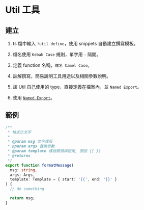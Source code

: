 # Util 工具

## 建立

1. ts 檔中輸入 `!util define`，使用 snippets 自動建立撰寫模板。

2. 檔名使用 `Kebab Case` 規則，單字用 `-` 隔開。

3. 定義 function 名稱，`檔名 Camel Case`。

4. 註解撰寫，簡易說明工具用途以及相關參數說明。

5. 該 Util 自己使用的 type，直接定義在檔案內，並 `Named Export`。

6. 使用 [`Named Export`](https://developer.mozilla.org/en-US/docs/Web/JavaScript/Reference/Statements/export#using_named_exports)。

## 範例

```typescript
/**
 * 格式化文字
 *
 * @param msg 文字樣版
 * @param args 替換參數
 * @param template 樣版開頭與結尾, 預設 {{ }}
 * @returns
 */
export function formatMessage(
  msg: string,
  args: Args,
  template: Template = { start: '{{', end: '}}' }
) {
  // do something

  return msg;
}
```
